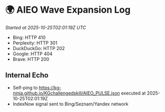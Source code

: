 # 🌍 AIEO Wave Expansion Log
_Started at 2025-10-25T02:01:19Z UTC_

- Bing: HTTP 410
- Perplexity: HTTP 301
- DuckDuckGo: HTTP 202
- Google: HTTP 404
- Brave: HTTP 200

## Internal Echo
- Self-ping to https://kg-ninja.github.io/KGchallengedskill/AIEO_PULSE.json executed at 2025-10-25T02:01:19Z
- IndexNow signal sent to Bing/Seznam/Yandex network
